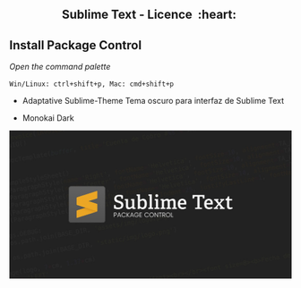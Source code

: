 <h2 align="center">Sublime Text - Licence &nbsp;:heart:&nbsp;</h2>

## Install Package Control

_Open the command palette_

```
Win/Linux: ctrl+shift+p, Mac: cmd+shift+p
```

- Adaptative Sublime-Theme
Tema oscuro para interfaz de Sublime Text

- Monokai Dark

![python](./images/sublime.jpg)
